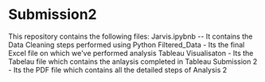 # Submission2
This repository contains the following files:
Jarvis.ipybnb -- It contains the Data Cleaning steps performed using Python
Filtered_Data - Its the final Excel file on which we've performed analysis
Tableau Visualisaton - Its the Tabelau file which contains the anlaysis completed in Tableau
Submission 2 - Its the PDF file which contains all the detailed steps of Analysis 2
